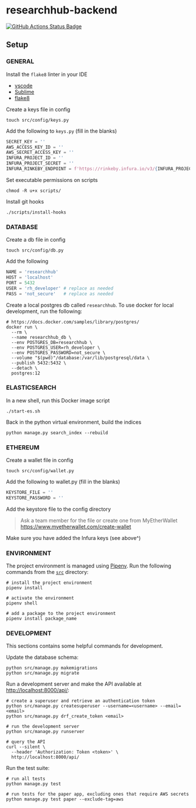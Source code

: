 # researchhub-backend

[![GitHub Actions Status Badge](https://github.com/ResearchHub/researchhub-backend/workflows/Build/badge.svg)](https://github.com/ResearchHub/researchhub-backend/actions)

## Setup

### GENERAL

Install the `flake8` linter in your IDE

- [vscode](https://code.visualstudio.com/docs/python/linting#_specific-linters)
- [Sublime](https://github.com/SublimeLinter/SublimeLinter-flake8)
- [flake8](http://flake8.pycqa.org/en/latest/index.html)

Create a keys file in config

```
touch src/config/keys.py
```

Add the following to `keys.py` (fill in the blanks)

```python
SECRET_KEY = ''
AWS_ACCESS_KEY_ID = ''
AWS_SECRET_ACCESS_KEY = ''
INFURA_PROJECT_ID = ''
INFURA_PROJECT_SECRET = ''
INFURA_RINKEBY_ENDPOINT = f'https://rinkeby.infura.io/v3/{INFURA_PROJECT_ID}'
```

Set executable permissions on scripts

```
chmod -R u+x scripts/
```

Install git hooks

```
./scripts/install-hooks
```

### DATABASE

Create a db file in config

```shell
touch src/config/db.py
```

Add the following

```python
NAME = 'researchhub'
HOST = 'localhost'
PORT = 5432
USER = 'rh_developer' # replace as needed
PASS = 'not_secure'   # replace as needed
```

Create a local postgres db called `researchhub`.
To use docker for local development, run the following:

```shell
# https://docs.docker.com/samples/library/postgres/
docker run \
  --rm \
  --name researchhub_db \
  --env POSTGRES_DB=researchhub \
  --env POSTGRES_USER=rh_developer \
  --env POSTGRES_PASSWORD=not_secure \
  --volume "$(pwd)"/database:/var/lib/postgresql/data \
  --publish 5432:5432 \
  --detach \
  postgres:12
```

### ELASTICSEARCH

In a new shell, run this Docker image script

```
./start-es.sh
```

Back in the python virtual environment, build the indices

```
python manage.py search_index --rebuild
```


### ETHEREUM

Create a wallet file in config

```
touch src/config/wallet.py
```

Add the following to wallet.py (fill in the blanks)

```python
KEYSTORE_FILE = ''
KEYSTORE_PASSWORD = ''
```

Add the keystore file to the config directory

> Ask a team member for the file or create one from MyEtherWallet
> https://www.myetherwallet.com/create-wallet

Make sure you have added the Infura keys (see above^)

### ENVIRONMENT

The project environment is managed using [Pipenv](https://pipenv.kennethreitz.org/en/latest/).
Run the following commands from the [`src`](src) directory:

```shell
# install the project environment
pipenv install

# activate the environment
pipenv shell

# add a package to the project environment
pipenv install package_name
```

### DEVELOPMENT

This sections contains some helpful commands for development.

Update the database schema:

```shell
python src/manage.py makemigrations
python src/manage.py migrate
```

Run a development server and make the API available at <http://localhost:8000/api/>:

```shell
# create a superuser and retrieve an authentication token
python src/manage.py createsuperuser --username=<username> --email=<email>
python src/manage.py drf_create_token <email>

# run the development server
python src/manage.py runserver

# query the API
curl --silent \
  --header 'Authorization: Token <token>' \
  http://localhost:8000/api/
```

Run the test suite:

```shell
# run all tests
python manage.py test

# run tests for the paper app, excluding ones that require AWS secrets
python manage.py test paper --exclude-tag=aws
```
